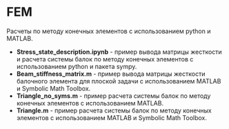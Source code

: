 # FEM
Расчеты по методу конечных элементов с использованием python и MATLAB.
 - **Stress_state_description.ipynb** - пример вывода матрицы жесткости и расчета системы балок по методу конечных элементов с использованием python и пакета sympy.
 - **Beam_stiffness_matrix.m** - пример вывода матрицы жесткости балочного элемента для плоской задачи с использованием MATLAB и Symbolic Math Toolbox.
 - **Triangle_no_syms.m** - пример расчета системы балок по методу конечных элементов с использованием MATLAB.
 - **Triangle.m** - пример расчета системы балок по методу конечных элементов с использованием MATLAB и Symbolic Math Toolbox.
